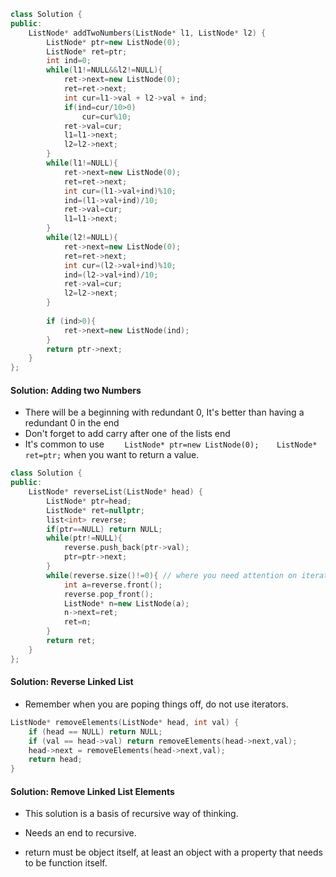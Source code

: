 ```c++
class Solution {
public:
    ListNode* addTwoNumbers(ListNode* l1, ListNode* l2) {
        ListNode* ptr=new ListNode(0);
        ListNode* ret=ptr;
        int ind=0;
        while(l1!=NULL&&l2!=NULL){
            ret->next=new ListNode(0);
            ret=ret->next;
            int cur=l1->val + l2->val + ind;
            if(ind=cur/10>0)
                cur=cur%10;
            ret->val=cur;
            l1=l1->next;
            l2=l2->next;
        }
        while(l1!=NULL){
            ret->next=new ListNode(0);
            ret=ret->next;
            int cur=(l1->val+ind)%10;
            ind=(l1->val+ind)/10;
            ret->val=cur;
            l1=l1->next;
        }
        while(l2!=NULL){
            ret->next=new ListNode(0);
            ret=ret->next;
            int cur=(l2->val+ind)%10;
            ind=(l2->val+ind)/10;
            ret->val=cur;
            l2=l2->next;
        }
        
        if (ind>0){
            ret->next=new ListNode(ind);
        }
        return ptr->next;
    }
};
```

#### Solution:  Adding two Numbers

- There will be a beginning with redundant 0, It's better than having a redundant 0 in the end
- Don't forget to add carry after one of the lists end
- It's common to use `    ListNode* ptr=new ListNode(0);    ListNode* ret=ptr;` when you want to return a  value.

```c++
class Solution {
public:
    ListNode* reverseList(ListNode* head) {
        ListNode* ptr=head;
        ListNode* ret=nullptr;
        list<int> reverse;
        if(ptr==NULL) return NULL;
        while(ptr!=NULL){
            reverse.push_back(ptr->val);
            ptr=ptr->next;
        }
        while(reverse.size()!=0){ // where you need attention on iterator
            int a=reverse.front();
            reverse.pop_front();
            ListNode* n=new ListNode(a);
            n->next=ret;
            ret=n;
        }
        return ret;
    }
};
```

#### Solution: Reverse Linked List

- Remember when you are poping things off, do not use iterators.



```c++
ListNode* removeElements(ListNode* head, int val) {
    if (head == NULL) return NULL;
    if (val == head->val) return removeElements(head->next,val);
    head->next = removeElements(head->next,val);
    return head;
}
```

#### Solution: Remove Linked List Elements

- This solution is a basis of recursive way of thinking.

- Needs an end to recursive.

- return must be object itself, at least an object with a property that needs to be function itself.

  ​